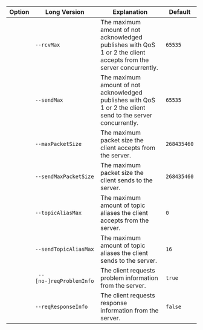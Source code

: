 | Option | Long Version             | Explanation                                                                                                       | Default     |
|--------|--------------------------|-------------------------------------------------------------------------------------------------------------------|-------------|
|        | `--rcvMax`               | The maximum amount of not acknowledged publishes with QoS 1 or 2 the client accepts from the server concurrently. | `65535`     |
|        | `--sendMax`              | The maximum amount of not acknowledged publishes with QoS 1 or 2 the client send to the server concurrently.      | `65535`     |
|        | `--maxPacketSize`        | The maximum packet size the client accepts from the server.                                                       | `268435460` |
|        | `--sendMaxPacketSize`    | The maximum packet size the client sends to the server.                                                           | `268435460` |
|        | `--topicAliasMax`        | The maximum amount of topic aliases the client accepts from the server.                                           | `0`         |
|        | `--sendTopicAliasMax`    | The maximum amount of topic aliases the client sends to the server.                                               | `16`        |
|        | ` --[no-]reqProblemInfo` | The client requests problem information from the server.                                                          | `true`      |
|        | `--reqResponseInfo`      | The client requests response information from the server.                                                         | `false`     |
